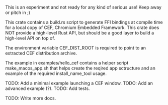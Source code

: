 This is an experiment and not ready for any kind of serious use! Keep away or pitch in ;)


This crate contains a build.rs script to generate FFI bindings at compile time
for a local copy of CEF, Chromium Embedded Framework. 
This crate does NOT provide a high-level Rust API, but should be a good layer to
build a high-level API on top of.

The environment variable CEF_DIST_ROOT is required to point to an extracted CEF
distribution archive.

The example in examples/hello_cef contains a helper script make_macos_app.sh
that helps create the reqired app sctructure and an example of the required
install_name_tool usage.

TODO: Add a minimal example launching a CEF window.
TODO: Add an advanced example (?).
TODO: Add tests.

TODO: Write more docs.

